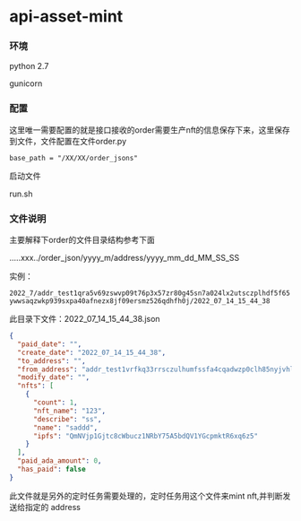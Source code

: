 # api-asset-mint





### 环境



python 2.7

gunicorn 



### 配置

 这里唯一需要配置的就是接口接收的order需要生产nft的信息保存下来，这里保存到文件，文件配置在文件order.py

`base_path = "/XX/XX/order_jsons"`

启动文件

run.sh



### 文件说明

主要解释下order的文件目录结构参考下面

.....xxx../order_json/yyyy_m/address/yyyy_mm_dd_MM_SS_SS

实例：

```2022_7/addr_test1qra5v69zswvp09t76p3x57zr80g45sn7a024lx2utsczplhdf5f65ywwsaqzwkp939sxpa40afnezx8jf09ersmz526qdhfh0j/2022_07_14_15_44_38```

此目录下文件：2022_07_14_15_44_38.json

```json 
{
  "paid_date": "",
  "create_date": "2022_07_14_15_44_38",
  "to_address": "",
  "from_address": "addr_test1vrfkq33rrsczulhumfssfa4cqadwzp0clh85nyjvhl0eysglfdkvs",
  "modify_date": "",
  "nfts": [
    {
      "count": 1,
      "nft_name": "123",
      "describe": "ss",
      "name": "saddd",
      "ipfs": "QmNVjp1Gjtc8cWbucz1NRbY75A5bdQV1YGcpmktR6xq6z5"
    }
  ],
  "paid_ada_amount": 0,
  "has_paid": false
}
```



 此文件就是另外的定时任务需要处理的，定时任务用这个文件来mint nft,并判断发送给指定的 address



